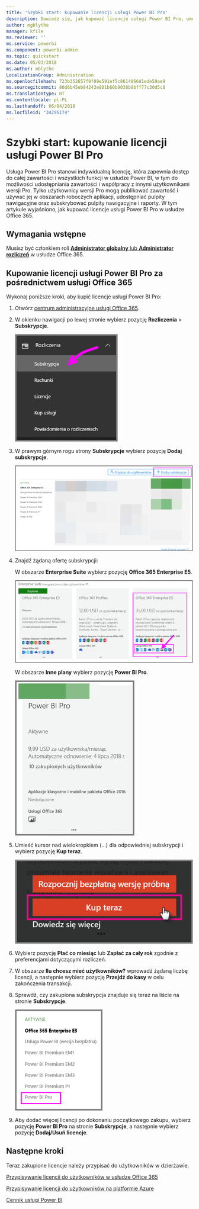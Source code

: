 ```yaml
---
title: 'Szybki start: kupowanie licencji usługi Power BI Pro'
description: Dowiedz się, jak kupować licencje usługi Power BI Pro, umożliwiając użytkownikom dostęp do całej zawartości i wszystkich funkcji w usłudze Power BI.
author: mgblythe
manager: kfile
ms.reviewer: ''
ms.service: powerbi
ms.component: powerbi-admin
ms.topic: quickstart
ms.date: 05/03/2018
ms.author: mblythe
LocalizationGroup: Administration
ms.openlocfilehash: 723b352657f0f89e591ef5c8614866d1ede59ae9
ms.sourcegitcommit: 80d6b45eb84243e801b60b9038b9bff77c30d5c8
ms.translationtype: HT
ms.contentlocale: pl-PL
ms.lasthandoff: 06/04/2018
ms.locfileid: "34295174"
---
```

# <a name="quickstart-purchase-power-bi-pro-licenses"></a>Szybki start: kupowanie licencji usługi Power BI Pro

Usługa Power BI Pro stanowi indywidualną licencję, która zapewnia dostęp do całej zawartości i wszystkich funkcji w usłudze Power BI, w tym do możliwości udostępniania zawartości i współpracy z innymi użytkownikami wersji Pro. Tylko użytkownicy wersji Pro mogą publikować zawartość i używać jej w obszarach roboczych aplikacji, udostępniać pulpity nawigacyjne oraz subskrybować pulpity nawigacyjne i raporty. W tym artykule wyjaśniono, jak kupować licencje usługi Power BI Pro w usłudze Office 365.


## <a name="prerequisites"></a>Wymagania wstępne

Musisz być członkiem roli [**Administrator globalny** lub **Administrator rozliczeń**](https://support.office.com/article/about-office-365-admin-roles-da585eea-f576-4f55-a1e0-87090b6aaa9d?ui=en-US&rs=en-US&ad=US) w usłudze Office 365. 


## <a name="purchase-power-bi-pro-licenses-through-office-365"></a>Kupowanie licencji usługi Power BI Pro za pośrednictwem usługi Office 365

Wykonaj poniższe kroki, aby kupić licencje usługi Power BI Pro:

1. Otwórz [centrum administracyjne usługi Office 365](https://portal.office.com/adminportal/home#/homepage).

2. W okienku nawigacji po lewej stronie wybierz pozycję **Rozliczenia** > **Subskrypcje**.

    ![Okienko nawigacji](media/service-admin-purchasing-power-bi-pro/service-purchasing-power-bi-pro/service-purchasing-power-bi-pro-01.png)

3. W prawym górnym rogu strony **Subskrypcje** wybierz pozycję **Dodaj subskrypcje**.

    ![Subskrypcja](media/service-admin-purchasing-power-bi-pro/service-purchasing-power-bi-pro/service-purchasing-power-bi-pro-02.png)

4. Znajdź żądaną ofertę subskrypcji:

    W obszarze **Enterprise Suite** wybierz pozycję **Office 365 Enterprise E5**.

    ![Subskrypcja Office E5](media/service-admin-purchasing-power-bi-pro/service-purchasing-power-bi-pro/service-purchasing-power-bi-pro-03.png)

    W obszarze **Inne plany** wybierz pozycję **Power BI Pro**.

    ![Subskrypcja usługi Power BI](media/service-admin-purchasing-power-bi-pro/service-purchasing-power-bi-pro/service-purchasing-power-bi-pro-04.png)

5. Umieść kursor nad wielokropkiem (...) dla odpowiedniej subskrypcji i wybierz pozycję **Kup teraz**.

    ![Kup teraz](media/service-admin-purchasing-power-bi-pro/service-purchasing-power-bi-pro/service-purchasing-power-bi-pro-05.png)

6. Wybierz pozycję **Płać co miesiąc** lub **Zapłać za cały rok** zgodnie z preferencjami dotyczącymi rozliczeń.

7. W obszarze **Ilu chcesz mieć użytkowników?** wprowadź żądaną liczbę licencji, a następnie wybierz pozycję **Przejdź do kasy** w celu zakończenia transakcji.

8. Sprawdź, czy zakupiona subskrypcja znajduje się teraz na liście na stronie **Subskrypcje**.

   ![Pozyskana subskrypcja](media/service-admin-purchasing-power-bi-pro/service-purchasing-power-bi-pro/service-purchasing-power-bi-pro-06.png)

9. Aby dodać więcej licencji po dokonaniu początkowego zakupu, wybierz pozycję **Power BI Pro** na stronie **Subskrypcje**, a następnie wybierz pozycję **Dodaj/Usuń licencje**.


## <a name="next-steps"></a>Następne kroki

Teraz zakupione licencje należy przypisać do użytkowników w dzierżawie.

[Przypisywanie licencji do użytkowników w usłudze Office 365](service-admin-assigning-power-bi-pro-licenses.md)

[Przypisywanie licencji do użytkowników na platformie Azure](service-admin-assigning-power-bi-pro-licenses-azure.md)

[Cennik usługi Power BI](https://powerbi.microsoft.com/en-us/pricing/)
